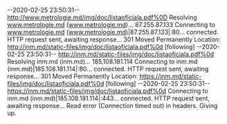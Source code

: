 --2020-02-25 23:50:31--  http://www.metrologie.md/img/doc/listaoficiala.pdf%0D
Resolving www.metrologie.md (www.metrologie.md)... 87.255.87.133
Connecting to www.metrologie.md (www.metrologie.md)|87.255.87.133|:80... connected.
HTTP request sent, awaiting response... 301 Moved Permanently
Location: http://inm.md/static-files/img/doc/listaoficiala.pdf%0d [following]
--2020-02-25 23:50:31--  http://inm.md/static-files/img/doc/listaoficiala.pdf%0d
Resolving inm.md (inm.md)... 185.108.181.114
Connecting to inm.md (inm.md)|185.108.181.114|:80... connected.
HTTP request sent, awaiting response... 301 Moved Permanently
Location: https://inm.md/static-files/img/doc/listaoficiala.pdf%0d [following]
--2020-02-25 23:50:31--  https://inm.md/static-files/img/doc/listaoficiala.pdf%0d
Connecting to inm.md (inm.md)|185.108.181.114|:443... connected.
HTTP request sent, awaiting response... Read error (Connection timed out) in headers.
Giving up.

